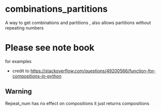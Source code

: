 # combinations_partitions
A way to get combinations and partitions , also allows partitions without repeating numbers 


# Please see note book 
for examples 



* credit to https://stackoverflow.com/questions/49200566/function-for-compositions-in-python


## Warning 
Repeat_num has no effect on compositions it just returns compositions

